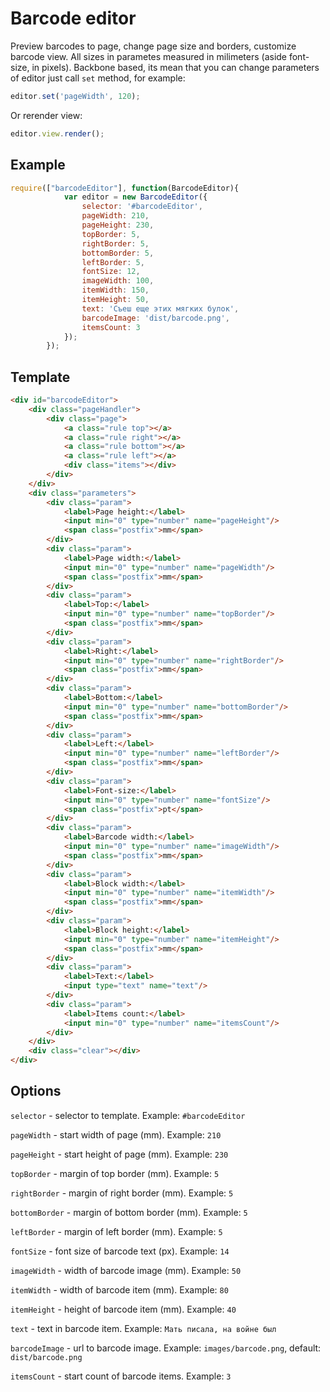 # Barcode editor

Preview barcodes to page, change page size and borders, customize barcode view.
All sizes in parametes measured in milimeters (aside font-size, in pixels).
Backbone based, its mean that you can change parameters of editor just call `set` method, for example: 
```js
editor.set('pageWidth', 120);
```

Or rerender view:

```js
editor.view.render();
```

## Example

```js
require(["barcodeEditor"], function(BarcodeEditor){
			var editor = new BarcodeEditor({
				selector: '#barcodeEditor',
				pageWidth: 210,
				pageHeight: 230,
				topBorder: 5,
				rightBorder: 5,
				bottomBorder: 5,
				leftBorder: 5,
				fontSize: 12,
				imageWidth: 100,
				itemWidth: 150,
				itemHeight: 50,
				text: 'Съеш еще этих мягких булок',
				barcodeImage: 'dist/barcode.png',
				itemsCount: 3
			});
		});
```

## Template

```html
<div id="barcodeEditor">
    <div class="pageHandler">
        <div class="page">
            <a class="rule top"></a>
            <a class="rule right"></a>
            <a class="rule bottom"></a>
            <a class="rule left"></a>
            <div class="items"></div>
        </div>
    </div>
    <div class="parameters">
        <div class="param">
            <label>Page height:</label>
            <input min="0" type="number" name="pageHeight"/>
            <span class="postfix">mm</span>
        </div>
        <div class="param">
            <label>Page width:</label>
            <input min="0" type="number" name="pageWidth"/>
            <span class="postfix">mm</span>
        </div>
        <div class="param">
            <label>Top:</label>
            <input min="0" type="number" name="topBorder"/>
            <span class="postfix">mm</span>
        </div>
        <div class="param">
            <label>Right:</label>
            <input min="0" type="number" name="rightBorder"/>
            <span class="postfix">mm</span>
        </div>
        <div class="param">
            <label>Bottom:</label>
            <input min="0" type="number" name="bottomBorder"/>
            <span class="postfix">mm</span>
        </div>
        <div class="param">
            <label>Left:</label>
            <input min="0" type="number" name="leftBorder"/>
            <span class="postfix">mm</span>
        </div>
        <div class="param">
            <label>Font-size:</label>
            <input min="0" type="number" name="fontSize"/>
            <span class="postfix">pt</span>
        </div>
        <div class="param">
            <label>Barcode width:</label>
            <input min="0" type="number" name="imageWidth"/>
            <span class="postfix">mm</span>
        </div>
        <div class="param">
            <label>Block width:</label>
            <input min="0" type="number" name="itemWidth"/>
            <span class="postfix">mm</span>
        </div>
        <div class="param">
            <label>Block height:</label>
            <input min="0" type="number" name="itemHeight"/>
            <span class="postfix">mm</span>
        </div>
        <div class="param">
            <label>Text:</label>
            <input type="text" name="text"/>
        </div>
        <div class="param">
            <label>Items count:</label>
            <input min="0" type="number" name="itemsCount"/>
        </div>
    </div>
    <div class="clear"></div>
</div>
```

## Options

`selector` - selector to template. Example: `#barcodeEditor`

`pageWidth` - start width of page (mm). Example: `210`

`pageHeight` - start height of page (mm). Example: `230`

`topBorder` - margin of top border (mm). Example: `5`

`rightBorder` - margin of right border (mm). Example: `5`

`bottomBorder` - margin of bottom border (mm). Example: `5`

`leftBorder` - margin of left border (mm). Example: `5`

`fontSize` - font size of barcode text (px). Example: `14`

`imageWidth` - width of barcode image (mm). Example: `50`

`itemWidth` - width of barcode item (mm). Example: `80`

`itemHeight` - height of barcode item (mm). Example: `40`

`text` - text in barcode item. Example: `Мать писала, на войне был`

`barcodeImage` - url to barcode image. Example: `images/barcode.png`, default: `dist/barcode.png`

`itemsCount` - start count of barcode items. Example: `3`